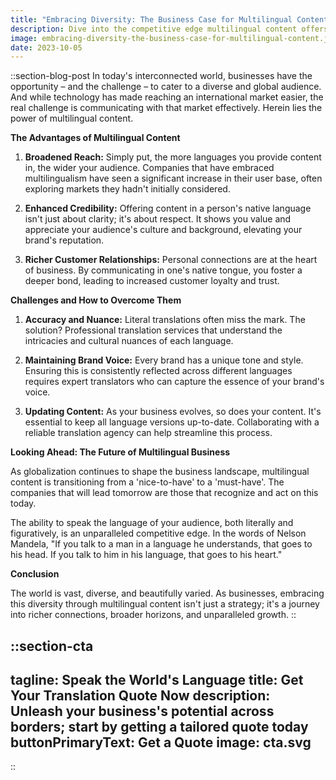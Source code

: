 ```yaml
---
title: "Embracing Diversity: The Business Case for Multilingual Content"
description: Dive into the competitive edge multilingual content offers businesses. Explore the broader reach, enhanced credibility, and richer customer relationships that come from embracing linguistic diversity
image: embracing-diversity-the-business-case-for-multilingual-content.jpg
date: 2023-10-05
---
```


::section-blog-post
In today's interconnected world, businesses have the opportunity – and the challenge – to cater to a diverse and global audience. And while technology has made reaching an international market easier, the real challenge is communicating with that market effectively. Herein lies the power of multilingual content.

**The Advantages of Multilingual Content**

1.  **Broadened Reach:** Simply put, the more languages you provide content in, the wider your audience. Companies that have embraced multilingualism have seen a significant increase in their user base, often exploring markets they hadn't initially considered.
    
2.  **Enhanced Credibility:** Offering content in a person's native language isn't just about clarity; it's about respect. It shows you value and appreciate your audience's culture and background, elevating your brand's reputation.
    
3.  **Richer Customer Relationships:** Personal connections are at the heart of business. By communicating in one's native tongue, you foster a deeper bond, leading to increased customer loyalty and trust.
    

**Challenges and How to Overcome Them**

1.  **Accuracy and Nuance:** Literal translations often miss the mark. The solution? Professional translation services that understand the intricacies and cultural nuances of each language.
    
2.  **Maintaining Brand Voice:** Every brand has a unique tone and style. Ensuring this is consistently reflected across different languages requires expert translators who can capture the essence of your brand's voice.
    
3.  **Updating Content:** As your business evolves, so does your content. It's essential to keep all language versions up-to-date. Collaborating with a reliable translation agency can help streamline this process.
    

**Looking Ahead: The Future of Multilingual Business**

As globalization continues to shape the business landscape, multilingual content is transitioning from a 'nice-to-have' to a 'must-have'. The companies that will lead tomorrow are those that recognize and act on this today.

The ability to speak the language of your audience, both literally and figuratively, is an unparalleled competitive edge. In the words of Nelson Mandela, "If you talk to a man in a language he understands, that goes to his head. If you talk to him in his language, that goes to his heart."

**Conclusion**

The world is vast, diverse, and beautifully varied. As businesses, embracing this diversity through multilingual content isn't just a strategy; it's a journey into richer connections, broader horizons, and unparalleled growth.
::

::section-cta
---
tagline: Speak the World's Language
title: Get Your Translation Quote Now
description: Unleash your business's potential across borders; start by getting a tailored quote today
buttonPrimaryText: Get a Quote
image: cta.svg
---
::